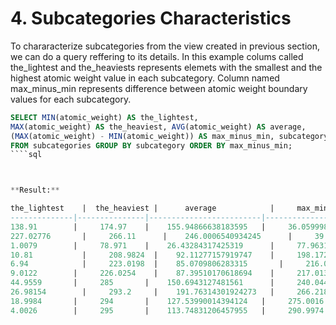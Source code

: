 # 4. Subcategories Characteristics

To chararacterize subcategories from the view created in previous
section, we can do a query reffering to its details.
In this example colums called the_lightest and the_heaviests
represents elemets with the smallest and the highest atomic
weight value in each subcategory.
Column named max_minus_min represents difference between 
atomic weight boundary values for each subcategory.

````sql
SELECT MIN(atomic_weight) AS the_lightest,                     
MAX(atomic_weight) AS the_heaviest, AVG(atomic_weight) AS average, 
(MAX(atomic_weight) - MIN(atomic_weight)) AS max_minus_min, subcategory 
FROM subcategories GROUP BY subcategory ORDER BY max_minus_min;
````sql



**Result:**

the_lightest	|  the_heaviest	|      average	          |     max_minus_min	   |    subcategory
--------------|---------------|-------------------------|----------------------|-------------------------------
138.91	      |     174.97	  |    155.94866638183595   | 	  36.059998	       |       Lanthanides
227.02776	    |     266.11	  |    246.0006540934245	  |     39.08223	       |       Actinides
1.0079	      |     78.971	  |    26.43284317425319	  |     77.963104	       |       Reactive nonmetals
10.81	        |     208.9824	|    92.11277157919747	  |     198.17241	       |       Metalloids
6.94	        |     223.0198	|    85.0709806283315	    |     216.0798	       |       Alkali metals
9.0122	      |     226.0254	|    87.39510170618694	  |     217.0132	       |       Alkaline earth metals
44.9559	      |     285	      |    150.6943127481561	  |     240.0441	       |       Transition metals
26.98154	    |     293.2	    |    191.76314301924273	  |     266.21848	       |       Post-transition metals
18.9984	      |     294	      |    127.53990014394124  	|     275.0016	       |       Halogens
4.0026	      |     295	      |    113.74831206457955  	|     290.9974	       |       Noble gases
